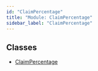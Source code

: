 ```yaml
---
id: "ClaimPercentage"
title: "Module: ClaimPercentage"
sidebar_label: "ClaimPercentage"
---
```


## Classes

- [ClaimPercentage](../../../../../../classes/API/Entities/Asset/TransferRestrictions/ClaimPercentage/ClaimPercentage.md)
